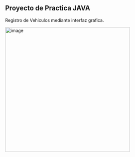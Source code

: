 ## Proyecto de Practica JAVA

Registro de Vehiculos mediante interfaz grafica.

<img src="https://github.com/user-attachments/assets/051dc915-65b9-4b1a-8bbf-6ac27e8d6be8" alt="image" width="400" />
